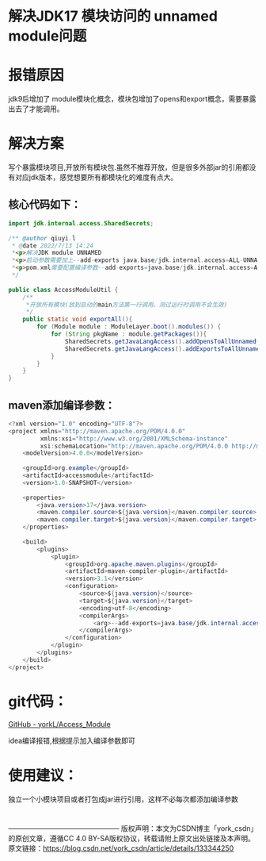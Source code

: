 # 解决JDK17 模块访问的 unnamed module问题

# 报错原因
jdk9后增加了 module模块化概念，模块包增加了opens和export概念，需要暴露出去了才能调用。

# 解决方案
写个暴露模块项目,开放所有模块包.虽然不推荐开放，但是很多外部jar的引用都没有对应jdk版本，感觉想要所有都模块化的难度有点大。

## 核心代码如下：
```java
import jdk.internal.access.SharedSecrets;
 
/** @author qiuyi.l
 * @date 2022/7/13 14:24
 *<p>解决JDK module UNNAMED
 *<p>启动参数需要加上--add-exports java.base/jdk.internal.access=ALL-UNNAMED
 *<p>pom.xml需要配置编译参数--add-exports=java.base/jdk.internal.access=ALL-UNNAMED，不然maven编译会报错
 */
 
public class AccessModuleUtil {
    /**
     *开放所有模块(放到启动的main方法第一行调用。测过运行时调用不会生效)
     */
    public static void exportAll(){
        for (Module module : ModuleLayer.boot().modules()) {
            for (String pkgName : module.getPackages()){
                SharedSecrets.getJavaLangAccess().addOpensToAllUnnamed(module,pkgName);
                SharedSecrets.getJavaLangAccess().addExportsToAllUnnamed(module,pkgName);
            }
        }
    }
}
```
## maven添加编译参数：
```java
<?xml version="1.0" encoding="UTF-8"?>
<project xmlns="http://maven.apache.org/POM/4.0.0"
         xmlns:xsi="http://www.w3.org/2001/XMLSchema-instance"
         xsi:schemaLocation="http://maven.apache.org/POM/4.0.0 http://maven.apache.org/xsd/maven-4.0.0.xsd">
    <modelVersion>4.0.0</modelVersion>
 
    <groupId>org.example</groupId>
    <artifactId>accessmodule</artifactId>
    <version>1.0-SNAPSHOT</version>
 
    <properties>
        <java.version>17</java.version>
        <maven.compiler.source>${java.version}</maven.compiler.source>
        <maven.compiler.target>${java.version}</maven.compiler.target>
    </properties>
 
    <build>
        <plugins>
            <plugin>
                <groupId>org.apache.maven.plugins</groupId>
                <artifactId>maven-compiler-plugin</artifactId>
                <version>3.1</version>
                <configuration>
                    <source>${java.version}</source>
                    <target>${java.version}</target>
                    <encoding>utf-8</encoding>
                    <compilerArgs>
                        <arg>--add-exports=java.base/jdk.internal.access=ALL-UNNAMED</arg>
                    </compilerArgs>
                </configuration>
            </plugin>
        </plugins>
    </build>
</project>
```
# git代码：
[GitHub - yorkL/Access_Module](https://github.com/yorkL/Access_Module.git)

idea编译报错,根据提示加入编译参数即可


# 使用建议：
独立一个小模块项目或者打包成jar进行引用，这样不必每次都添加编译参数
# 
————————————————
版权声明：本文为CSDN博主「york_csdn」的原创文章，遵循CC 4.0 BY-SA版权协议，转载请附上原文出处链接及本声明。
原文链接：https://blog.csdn.net/york_csdn/article/details/133344250
